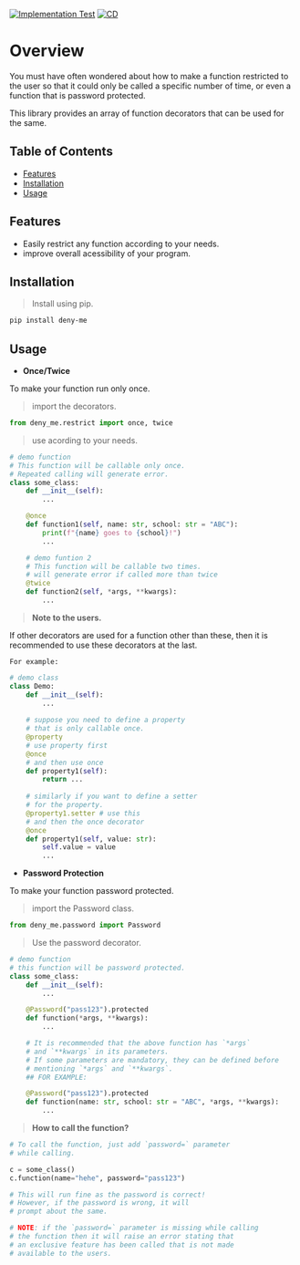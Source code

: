[![Implementation Test](https://github.com/d33pster/deny-me/actions/workflows/Tests.yml/badge.svg)](https://github.com/d33pster/deny-me/actions/workflows/Tests.yml)
[![CD](https://github.com/d33pster/deny-me/actions/workflows/Deploy.yml/badge.svg)](https://github.com/d33pster/deny-me/actions/workflows/Deploy.yml)

# Overview

You must have often wondered about how to make a function restricted to the user so that it could only be called a specific number of time, or even a function that is password protected.

This library provides an array of function decorators that can be used for the same.

## Table of Contents

- [Features](#features)
- [Installation](#installation)
- [Usage](#usage)

## Features

- Easily restrict any function according to your needs.
- improve overall acessibility of your program.

## Installation

> Install using pip.

```sh
pip install deny-me
```

## Usage

- **Once/Twice**

To make your function run only once.

> import the decorators.

```python
from deny_me.restrict import once, twice
```

> use acording to your needs.

```python
# demo function
# This function will be callable only once.
# Repeated calling will generate error.
class some_class:
    def __init__(self):
        ...

    @once
    def function1(self, name: str, school: str = "ABC"):
        print(f"{name} goes to {school}!")
        ...

    # demo funtion 2
    # This function will be callable two times.
    # will generate error if called more than twice
    @twice
    def function2(self, *args, **kwargs):
        ...
```

> **Note to the users.**

If other decorators are used for a function other than these, then it is recommended to use these decorators at the last.

`For example:`

```python
# demo class
class Demo:
    def __init__(self):
        ...
    
    # suppose you need to define a property
    # that is only callable once.
    @property
    # use property first
    @once
    # and then use once
    def property1(self):
        return ...
    
    # similarly if you want to define a setter
    # for the property.
    @property1.setter # use this
    # and then the once decorator
    @once
    def property1(self, value: str):
        self.value = value
        ...
```

- **Password Protection**

To make your function password protected.

> import the Password class.

```python
from deny_me.password import Password
```

> Use the password decorator.

```python
# demo function
# this function will be password protected.
class some_class:
    def __init__(self):
        ...

    @Password("pass123").protected
    def function(*args, **kwargs):
        ...

    # It is recommended that the above function has `*args` 
    # and `**kwargs` in its parameters.
    # If some parameters are mandatory, they can be defined before 
    # mentioning `*args` and `**kwargs`.
    ## FOR EXAMPLE:

    @Password("pass123").protected
    def function(name: str, school: str = "ABC", *args, **kwargs):
        ... 
```

> **How to call the function?**

```python
# To call the function, just add `password=` parameter 
# while calling.

c = some_class()
c.function(name="hehe", password="pass123")

# This will run fine as the password is correct!
# However, if the password is wrong, it will
# prompt about the same.

# NOTE: if the `password=` parameter is missing while calling
# the function then it will raise an error stating that
# an exclusive feature has been called that is not made
# available to the users.
```